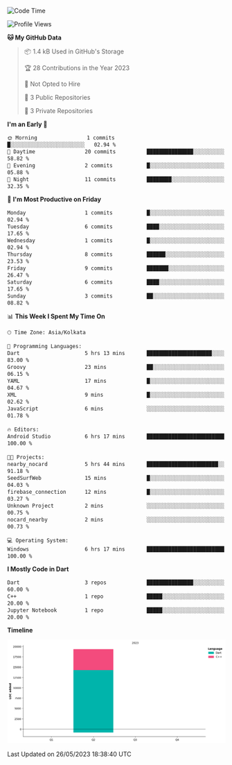 <!--START_SECTION:waka-->
![Code Time](http://img.shields.io/badge/Code%20Time-26%20hrs%2019%20mins-blue)

![Profile Views](http://img.shields.io/badge/Profile%20Views-0-blue)

**🐱 My GitHub Data** 

> 📦 1.4 kB Used in GitHub's Storage 
 > 
> 🏆 28 Contributions in the Year 2023
 > 
> 🚫 Not Opted to Hire
 > 
> 📜 3 Public Repositories 
 > 
> 🔑 3 Private Repositories 
 > 
**I'm an Early 🐤** 

```text
🌞 Morning                1 commits           █░░░░░░░░░░░░░░░░░░░░░░░░   02.94 % 
🌆 Daytime                20 commits          ███████████████░░░░░░░░░░   58.82 % 
🌃 Evening                2 commits           █░░░░░░░░░░░░░░░░░░░░░░░░   05.88 % 
🌙 Night                  11 commits          ████████░░░░░░░░░░░░░░░░░   32.35 % 
```
📅 **I'm Most Productive on Friday** 

```text
Monday                   1 commits           █░░░░░░░░░░░░░░░░░░░░░░░░   02.94 % 
Tuesday                  6 commits           ████░░░░░░░░░░░░░░░░░░░░░   17.65 % 
Wednesday                1 commits           █░░░░░░░░░░░░░░░░░░░░░░░░   02.94 % 
Thursday                 8 commits           ██████░░░░░░░░░░░░░░░░░░░   23.53 % 
Friday                   9 commits           ███████░░░░░░░░░░░░░░░░░░   26.47 % 
Saturday                 6 commits           ████░░░░░░░░░░░░░░░░░░░░░   17.65 % 
Sunday                   3 commits           ██░░░░░░░░░░░░░░░░░░░░░░░   08.82 % 
```


📊 **This Week I Spent My Time On** 

```text
🕑︎ Time Zone: Asia/Kolkata

💬 Programming Languages: 
Dart                     5 hrs 13 mins       █████████████████████░░░░   83.00 % 
Groovy                   23 mins             ██░░░░░░░░░░░░░░░░░░░░░░░   06.15 % 
YAML                     17 mins             █░░░░░░░░░░░░░░░░░░░░░░░░   04.67 % 
XML                      9 mins              █░░░░░░░░░░░░░░░░░░░░░░░░   02.62 % 
JavaScript               6 mins              ░░░░░░░░░░░░░░░░░░░░░░░░░   01.78 % 

🔥 Editors: 
Android Studio           6 hrs 17 mins       █████████████████████████   100.00 % 

🐱‍💻 Projects: 
nearby_nocard            5 hrs 44 mins       ███████████████████████░░   91.18 % 
SeedSurfWeb              15 mins             █░░░░░░░░░░░░░░░░░░░░░░░░   04.03 % 
firebase_connection      12 mins             █░░░░░░░░░░░░░░░░░░░░░░░░   03.27 % 
Unknown Project          2 mins              ░░░░░░░░░░░░░░░░░░░░░░░░░   00.75 % 
nocard_nearby            2 mins              ░░░░░░░░░░░░░░░░░░░░░░░░░   00.73 % 

💻 Operating System: 
Windows                  6 hrs 17 mins       █████████████████████████   100.00 % 
```

**I Mostly Code in Dart** 

```text
Dart                     3 repos             ███████████████░░░░░░░░░░   60.00 % 
C++                      1 repo              █████░░░░░░░░░░░░░░░░░░░░   20.00 % 
Jupyter Notebook         1 repo              █████░░░░░░░░░░░░░░░░░░░░   20.00 % 
```



**Timeline**

![Lines of Code chart](https://raw.githubusercontent.com/sairam030/sairam030/main/assets/bar_graph.png)


 Last Updated on 26/05/2023 18:38:40 UTC
<!--END_SECTION:waka-->
